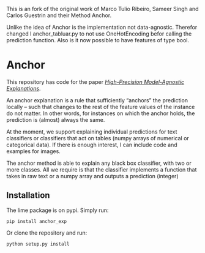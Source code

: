 This is an fork of the original work of Marco Tulio Ribeiro, Sameer Singh and Carlos Guestrin and their Method Anchor.

Unlike the idea of Anchor is the implementation not data-agnostic. Therefor changed I anchor_tabluar.py to not use OneHotEncoding befor calling the prediction function.
Also is it now possible to have features of type bool.

# Anchor
This repository has code for the paper [*High-Precision Model-Agnostic Explanations*](https://homes.cs.washington.edu/~marcotcr/aaai18.pdf).  

An anchor explanation is a rule that sufficiently “anchors” the
prediction locally – such that changes to the rest of the feature
values of the instance do not matter. In other words, for instances on which the anchor holds, the prediction is (almost)
always the same.

At the moment, we support explaining individual predictions for text classifiers or classifiers that act on tables (numpy arrays of numerical or categorical data). If there is enough interest, I can include code and examples for images.

The anchor method is able to explain any black box classifier, with two or more classes. All we require is that the classifier implements a function that takes in raw text or a numpy array and outputs a prediction (integer)

## Installation
The lime package is on pypi. Simply run:

    pip install anchor_exp
Or clone the repository and run:

    python setup.py install
